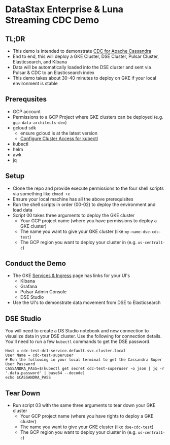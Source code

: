 # DataStax Enterprise & Luna Streaming CDC Demo
## TL;DR
- This demo is intended to demonstrate [CDC for Apache Cassandra](https://www.datastax.com/cdc-apache-cassandra)
- End to end, this will deploy a GKE Cluster, DSE Cluster, Pulsar Cluster, Elasticsearch, and Kibana
- Data will be automatically loaded into the DSE cluster and sent via Pulsar & CDC to an Elasticsearch index
- This demo takes about 30-40 minutes to deploy on GKE if your local environment is stable
## Prerequsites
- GCP account 
- Permissions to a GCP Project where GKE clusters can be deployed (e.g. `gcp-data-architects-dev`)
- gcloud sdk
    - ensure gcloud is at the latest version
    - [Configure Cluster Access for kubectl](https://cloud.google.com/kubernetes-engine/docs/how-to/cluster-access-for-kubectl)
- kubectl
- helm
- awk
- jq
## Setup
- Clone the repo and provide execute permissions to the four shell scripts via something like `chmod +x`
- Ensure your local machine has all the above prerequisites 
- Run the shell scripts in order (00-02) to deploy the environment and load data
- Script 00 takes three arguments to deploy the GKE cluster
  - Your GCP project name (where you have permissions to deploy a GKE cluster)
  - The name you want to give your GKE cluster (like `my-name-dse-cdc-test`)
  - The GCP region you want to deploy your cluster in (e.g. `us-central1-c`)
## Conduct the Demo
- The GKE [Services & Ingress](https://console.cloud.google.com/kubernetes/discovery) page has links for your UI's
  - Kibana
  - Grafana
  - Pulsar Admin Console
  - DSE Studio
- Use the UI's to demonstrate data movement from DSE to Elasticsearch
## DSE Studio
You will need to create a DS Studio notebook and new connection to visualize data in your DSE cluster. 
Use the following for connection details. 
You'll need to run a few `kubectl` commands to get the DSE password.
```shell
Host = cdc-test-dc1-service.default.svc.cluster.local
User Name = cdc-test-superuser
# Run the following in your local terminal to get the Cassandra Super User Password
CASSANDRA_PASS=$(kubectl get secret cdc-test-superuser -o json | jq -r '.data.password' | base64 --decode)
echo $CASSANDRA_PASS
```
## Tear Down
- Run script 03 with the same three arguments to tear down your GKE cluster
  - Your GCP project name (where you have rights to deploy a GKE cluster)
  - The name you want to give your GKE cluster (like `dse-cdc-test`)
  - The GCP region you want to deploy your cluster in (e.g. `us-central1-c`)
